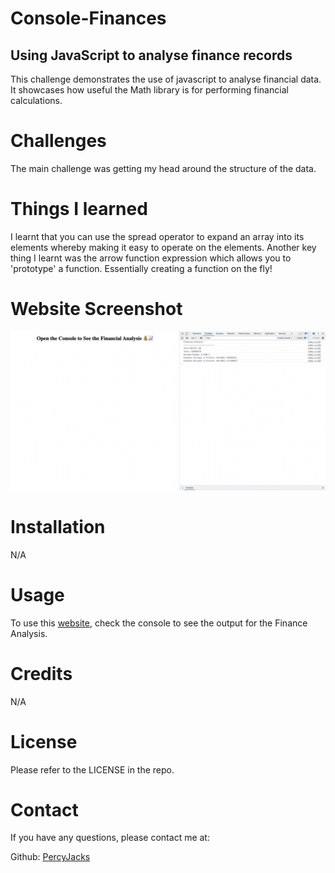 # Console-Finances
## Using JavaScript to analyse finance records

This challenge demonstrates the use of javascript to analyse financial data. It showcases how useful the Math library is for performing financial calculations.

# Challenges

The main challenge was getting my head around the structure of the data.

# Things I learned

I learnt that you can use the spread operator to expand an array into its elements whereby making it easy to operate on the elements. Another key thing I learnt was the arrow function expression which allows you to 'prototype' a function. Essentially creating a function on the fly!

# Website Screenshot

![My Website](assets/images/percyjacks.github.io_Console-Finances_.png)

# Installation

N/A

# Usage

To use this [website](https://percyjacks.github.io/Console-Finances/), check the console to see the output for the Finance Analysis.

# Credits

N/A

# License

Please refer to the LICENSE in the repo.

# Contact

If you have any questions, please contact me at:

Github: [PercyJacks](https://github.com/PercyJacks)
